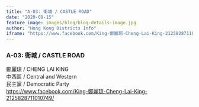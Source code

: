 ```yaml
---
title: "A-03: 衛城 / CASTLE ROAD"
date: "2020-08-15"
feature_image: images/blog/blog-details-image.jpg
author: "Hong Kong Districts Info"
iframe: "https://www.facebook.com/King-鄭麗琼-Cheng-Lai-King-2125828711010749/"
---
```


### A-03: 衛城 / CASTLE ROAD  
鄭麗琼 / CHENG LAI KING  
中西區 / Central and Western  
民主黨 / Democratic Party  
https://www.facebook.com/King-鄭麗琼-Cheng-Lai-King-2125828711010749/
